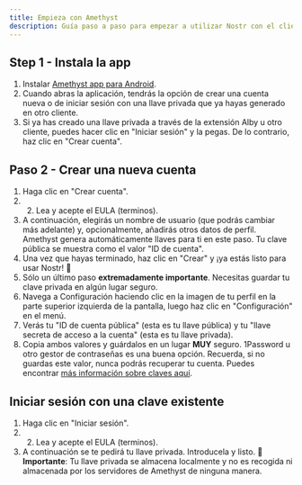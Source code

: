 ```yaml
---
title: Empieza con Amethyst
description: Guía paso a paso para empezar a utilizar Nostr con el cliente Amethyst para Android.
---
```


## Step 1 - Instala la app

1. Instalar [Amethyst app para Android](https://play.google.com/store/apps/details?id=com.vitorpamplona.amethyst).
1. Cuando abras la aplicación, tendrás la opción de crear una cuenta nueva o de iniciar sesión con una llave privada que ya hayas generado en otro cliente.
1. Si ya has creado una llave privada a través de la extensión Alby u otro cliente, puedes hacer clic en "Iniciar sesión" y la pegas. De lo contrario, haz clic en "Crear cuenta".

## Paso 2 - Crear una nueva cuenta

1. Haga clic en "Crear cuenta".
1.  2. Lea y acepte el EULA (terminos).
1. A continuación, elegirás un nombre de usuario (que podrás cambiar más adelante) y, opcionalmente, añadirás otros datos de perfil. Amethyst genera automáticamente llaves para ti en este paso. Tu clave pública se muestra como el valor "ID de cuenta".
1. Una vez que hayas terminado, haz clic en "Crear" y ¡ya estás listo para usar Nostr! 🤙
1. Sólo un último paso **extremadamente importante**. Necesitas guardar tu clave privada en algún lugar seguro.
1. Navega a Configuración haciendo clic en la imagen de tu perfil en la parte superior izquierda de la pantalla, luego haz clic en "Configuración" en el menú.
1. Verás tu "ID de cuenta pública" (esta es tu llave pública) y tu "llave secreta de acceso a la cuenta" (esta es tu llave privada).
1. Copia ambos valores y guárdalos en un lugar **MUY** seguro. 1Password u otro gestor de contraseñas es una buena opción. Recuerda, si no guardas este valor, nunca podrás recuperar tu cuenta. Puedes encontrar [más información sobre claves aquí](/es/comenzar#entendiendo-llaves).

## Iniciar sesión con una clave existente

1. Haga clic en "Iniciar sesión".
1.  2. Lea y acepte el EULA (terminos).
1. A continuación se te pedirá tu llave privada. Introducela y listo. 🤙 **Importante**: Tu llave privada se almacena localmente y no es recogida ni almacenada por los servidores de Amethyst de ninguna manera.
